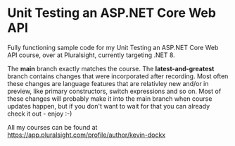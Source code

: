 # Unit Testing an ASP.NET Core Web API 
Fully functioning sample code for my Unit Testing an ASP.NET Core Web API course, over at Pluralsight, currently targeting .NET 8.

The **main** branch exactly matches the course.
The **latest-and-greatest** branch contains changes that were incorporated after recording. Most often these changes are language features that are relativley new and/or in preview, like primary constructors, switch expressions and so on. Most of these changes will probably make it into the main branch when course updates happen, but if you don't want to wait for that you can already check it out - enjoy :-)

All my courses can be found at https://app.pluralsight.com/profile/author/kevin-dockx

